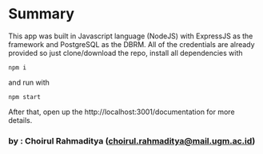 # Summary
This app was built in Javascript language (NodeJS) with ExpressJS as the framework and PostgreSQL as the DBRM. All of the credentials are already provided so just clone/download the repo, install all dependencies with 
```
npm i
```
and run with 
```
npm start
```

After that, open up the http://localhost:3001/documentation for more details.

### by : Choirul Rahmaditya (choirul.rahmaditya@mail.ugm.ac.id)